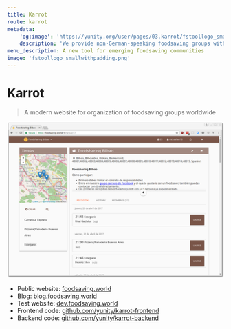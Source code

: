 ```yaml
---
title: Karrot
route: karrot
metadata:
    'og:image': 'https://yunity.org/user/pages/03.karrot/fstoollogo_smallwithpadding.png'
    description: 'We provide non-German-speaking foodsaving groups with a software to manage their store pick-ups'
menu_description: A new tool for emerging foodsaving communities
image: 'fstoollogo_smallwithpadding.png'
---
```


# Karrot

> A modern website for organization of foodsaving groups worldwide

![](fsworld.png)

* Public website: [foodsaving.world](https://foodsaving.world/?target=_blank)
* Blog: [blog.foodsaving.world](https://blog.foodsaving.world/?target=_blank)
* Test website:
[dev.foodsaving.world](https://dev.foodsaving.world/?target=_blank)
* Frontend code: [github.com/yunity/karrot-frontend](https://github.com/yunity/karrot-frontend?target=_blank)
* Backend code: [github.com/yunity/karrot-backend](https://github.com/yunity/karrot-backend?target=_blank)
